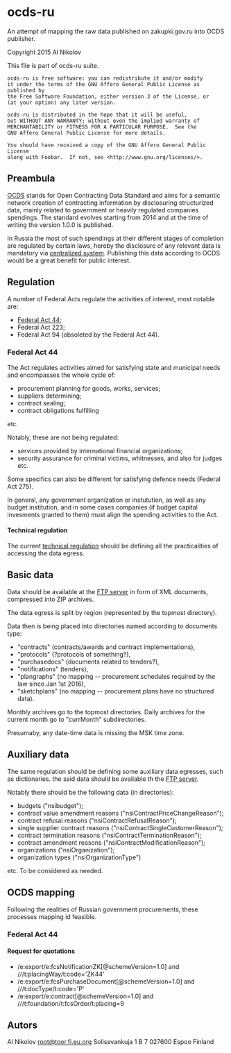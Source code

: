 # ocds-ru
An attempt of mapping the raw data published on zakupki.gov.ru into OCDS 
publisher.

Copyright 2015 Al Nikolov

This file is part of ocds-ru suite.

    ocds-ru is free software: you can redistribute it and/or modify
    it under the terms of the GNU Affero General Public License as published by
    the Free Software Foundation, either version 3 of the License, or
    (at your option) any later version.

    ocds-ru is distributed in the hope that it will be useful,
    but WITHOUT ANY WARRANTY; without even the implied warranty of
    MERCHANTABILITY or FITNESS FOR A PARTICULAR PURPOSE.  See the
    GNU Affero General Public License for more details.

    You should have received a copy of the GNU Affero General Public License
    along with Foobar.  If not, see <http://www.gnu.org/licenses/>.

## Preambula
[OCDS](http://standard.open-contracting.org/) stands for Open Contracting 
Data Standard and aims for a semantic network creation of contracting 
information by disclosuring structurized data, mainly related to government or
heavily regulated companies spendings. The standard evolves starting from 2014 
and at the time of writing the version 1.0.0 is published.

In Russia the most of such spendings at their different stages of completion 
are regulated by certain laws, hereby the disclosure of any relevant data is 
mandatory via [centralized system](http://zakupki.gov.ru/). Publishing this 
data according to OCDS would be a great benefit for public interest.

## Regulation
A number of Federal Acts regulate the activities of interest, most notable are:

* [Federal Act 44](http://www.rg.ru/2013/04/12/goszakupki-dok.html);
* Federal Act 223;
* Federal Act 94 (obsoleted by the Federal Act 44).

### Federal Act 44
The Act regulates activities aimed for satisfying state and municipal needs and 
encompasses the whole cycle of:

* procurement planning for goods, works, services;
* suppliers determining;
* contract sealing;
* contract obligations fulfilling

etc.

Notably, these are not being regulated:

* services provided by international financial organizations;
* security assurance for criminal victims, whitnesses, and also for judges etc.

Some specifics can also be different for satisfying defence needs (Federal Act 
275).

In general, any government organization or instutution, as well as any budget
institution, and in some cases companies (if budget capital invesments 
granted to them) must align the spending activities to the Act.

#### Technical regulation

The current
[technical regulation](http://zakupki.gov.ru/epz/main/public/download/downloadDocument.html?id=3228) 
should be defining all the practicalities of accessing the data egress.

## Basic data
Data should be available at the 
[FTP server](ftp://free:free@ftp.zakupki.gov.ru/fcs_regions/) in form of XML 
documents, compressed into ZIP archives. 

The data egress is split by region (represented by the topmost directory).

Data then is being 
placed into directories named according to documents type:

* "contracts" (contracts/awards and contract implementations),
* "protocols" (?protocols of something?),
* "purchasedocs" (documents related to tenders?),
* "notifications" (tenders),
* "plangraphs" (no mapping -- procurement schedules required by the law since Jan 1st 2016),
* "sketchplans" (no mapping -- procurement plans have no structured data).

Monthly archives go to the topmost directories. Daily archives for the current
month go to "currMonth" subdirectories.

Presumaby, any date-time data is missing the MSK time zone.

## Auxiliary data
The same regulation should be defining some auxiliary data 
egresses, such as dictionaries. the said data should be available th the
[FTP server](ftp://free:free@ftp.zakupki.gov.ru/fcs_nsi/).

Notably there should be the following data (in directories):

* budgets ("nsibudget");
* contract value amendment reasons ("nsiContractPriceChangeReason");
* contract refusal reasons ("nsiContractRefusalReason");
* single supplier contract reasons ("nsiContractSingleCustomerReason");
* contract termination reasons ("nsiContractTerminationReason");
* contract amendment reasons ("nsiContractModificationReason");
* organizations ("nsiOrganization");
* organization types ("nsiOrganizationType")

etc. To be considered as needed.

## OCDS mapping

Following the realities of Russian government procurements, these 
processes mapping id feasible.

### Federal Act 44
#### Request for quotations

* /e:export/e:fcsNotificationZK[@schemeVersion=1.0] and /*/*/t:placingWay/t:code='ZK44'
* /e:export/e:fcsPurchaseDocument[@schemeVersion=1.0] and /*/*/t:docType/t:code='P'
* /e:export/e:contract[@schemeVersion=1.0] and /*/*/t:foundation/t:fcsOrder/t:placing=9

## Autors
Al Nikolov <root@toor.fi.eu.org>
Solisevankuja 1 B 7
027600
Espoo
Finland
